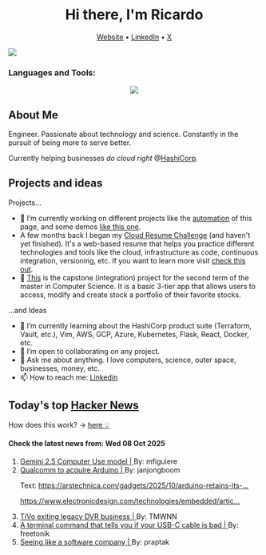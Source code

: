 
<!-- This is an HTML comment in your markdown file -->

<h1 align="center">Hi there, I'm Ricardo</h1>
<p align="center">
  <a href="https://ricardorompar.com" target="_blank">Website</a> •
  <a href="https://www.linkedin.com/in/ricardorompar/" target="_blank">LinkedIn</a> •
  <a href="https://twitter.com/ricardorompar" target="_blank">X</a>
</p>
<img src="https://badges.pufler.dev/visits/{ricardorompar}/{ricardorompar}"/>

<h3 align="left">Languages and Tools:</h3>
<p align="center">
  <a href="https://skillicons.dev" target="_blank">
    <img src="https://skillicons.dev/icons?i=terraform,aws,gcp,azure,git,python,kubernetes,react,js,docker,ubuntu" />
  </a>
</p>

<h2>About Me</h2>
Engineer. Passionate about technology and science. Constantly in the pursuit of being more to serve better.

Currently helping businesses <i>do cloud right</i> @<a href="https://github.com/hashicorp" target="_blank">HashiCorp</a>.

<h2>Projects and ideas</h2>
Projects...
<ul>
  <li>🔭 I’m currently working on different projects like the <a href="https://github.com/ricardorompar/ricardorompar/blob/main/automate.py">automation</a> of this page, and some demos <a href="https://github.com/ricardorompar/boundary-ansible-demo">like this one</a>.
  </li>

  <li >A few months back I began my <a href="https://github.com/ricardorompar/cloudResumeChallenge">Cloud Resume Challenge</a> (and haven't yet finished). It's a web-based resume that helps you practice different technologies and tools like the cloud, infrastructure as code, continuous integration, versioning, etc. If you want to learn more visit <a href="https://cloudresumechallenge.dev/docs/the-challenge/aws/" target="_blank">check this out</a>.
  </li>

  <li>🔭 <a href="https://github.com/ricardorompar/capstoneT2">This</a> is the capstone (integration) project for the second term of the master in Computer Science. It is a basic 3-tier app that allows users to access, modify and create stock a portfolio of their favorite stocks.
  </li>
</ul>
...and Ideas
<ul>
  <li>🌱 I’m currently learning about the HashiCorp product suite (Terraform, Vault, etc.), Vim, AWS, GCP, Azure, Kubernetes, Flask, React, Docker, etc.
  </li>
  <li>👯 I’m open to collaborating on any project.</li>
  <li>💬 Ask me about anything. I love computers, science, outer space, businesses, money, etc.</li>
  <li>📫 How to reach me: <a href="https://www.linkedin.com/in/ricardorompar/" target="_blank">Linkedin</a></li>
</ul>

<h2>Today's top <a href='https://news.ycombinator.com/' target="_blank">Hacker News</a></h2>
How does this work? -> <a href='./AUTOMATIC.md'>here 💡</a>

<h4>Check the latest news from: Wed 08 Oct 2025</h4>
<ol>
<li>
    <a href=https://blog.google/technology/google-deepmind/gemini-computer-use-model/ target="_blank">
        Gemini 2.5 Computer Use model |
    </a>
    By: mfiguiere
</li>

<li>
    <a href=https://www.qualcomm.com/news/releases/2025/10/qualcomm-to-acquire-arduino-accelerating-developers--access-to-i target="_blank">
        Qualcomm to acquire Arduino |
    </a>
    By: janjongboom
</li>

<p>
Text: <a href="https:&#x2F;&#x2F;arstechnica.com&#x2F;gadgets&#x2F;2025&#x2F;10&#x2F;arduino-retains-its-brand-and-mission-following-acquisition-by-qualcomm&#x2F;" rel="nofollow">https:&#x2F;&#x2F;arstechnica.com&#x2F;gadgets&#x2F;2025&#x2F;10&#x2F;arduino-retains-its-...</a><p><a href="https:&#x2F;&#x2F;www.electronicdesign.com&#x2F;technologies&#x2F;embedded&#x2F;article&#x2F;55321526&#x2F;electronic-design-qualcomms-acquires-arduino-arduino-uno-q-runs-ai-llm-code-from-inexperienced-programmer-prompts-performs-signal-processing-and-runs-linux-and-zephyr-os" rel="nofollow">https:&#x2F;&#x2F;www.electronicdesign.com&#x2F;technologies&#x2F;embedded&#x2F;artic...</a> </br>
</p>

<li>
    <a href=https://www.mediaplaynews.com/tivo-exiting-legacy-dvr-business/ target="_blank">
        TiVo exiting legacy DVR business |
    </a>
    By: TMWNN
</li>

<li>
    <a href=https://kau.sh/blog/usbi/ target="_blank">
        A terminal command that tells you if your USB-C cable is bad |
    </a>
    By: freetonik
</li>

<li>
    <a href=https://www.seangoedecke.com/seeing-like-a-software-company/ target="_blank">
        Seeing like a software company |
    </a>
    By: praptak
</li>
</ol>